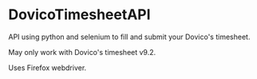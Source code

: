 # DovicoTimesheetAPI
API using python and selenium to fill and submit your Dovico's timesheet.

May only work with Dovico's timesheet v9.2.

Uses Firefox webdriver.
